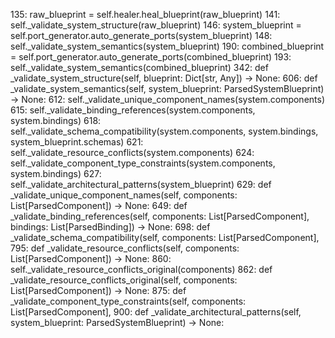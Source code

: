 135:            raw_blueprint = self.healer.heal_blueprint(raw_blueprint)
141:            self._validate_system_structure(raw_blueprint)
146:            system_blueprint = self.port_generator.auto_generate_ports(system_blueprint)
148:            self._validate_system_semantics(system_blueprint)
190:            combined_blueprint = self.port_generator.auto_generate_ports(combined_blueprint)
193:            self._validate_system_semantics(combined_blueprint)
342:    def _validate_system_structure(self, blueprint: Dict[str, Any]) -> None:
606:    def _validate_system_semantics(self, system_blueprint: ParsedSystemBlueprint) -> None:
612:        self._validate_unique_component_names(system.components)
615:        self._validate_binding_references(system.components, system.bindings)
618:        self._validate_schema_compatibility(system.components, system.bindings, system_blueprint.schemas)
621:        self._validate_resource_conflicts(system.components)
624:        self._validate_component_type_constraints(system.components, system.bindings)
627:        self._validate_architectural_patterns(system_blueprint)
629:    def _validate_unique_component_names(self, components: List[ParsedComponent]) -> None:
649:    def _validate_binding_references(self, components: List[ParsedComponent], bindings: List[ParsedBinding]) -> None:
698:    def _validate_schema_compatibility(self, components: List[ParsedComponent], 
795:    def _validate_resource_conflicts(self, components: List[ParsedComponent]) -> None:
860:            self._validate_resource_conflicts_original(components)
862:    def _validate_resource_conflicts_original(self, components: List[ParsedComponent]) -> None:
875:    def _validate_component_type_constraints(self, components: List[ParsedComponent], 
900:    def _validate_architectural_patterns(self, system_blueprint: ParsedSystemBlueprint) -> None:
